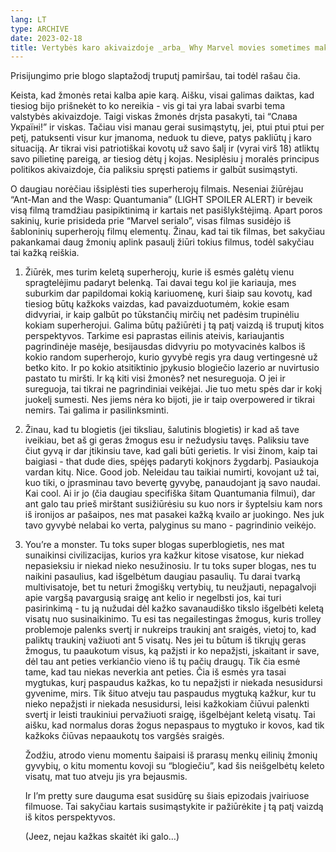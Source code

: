 ```yaml
---
lang: LT
type: ARCHIVE
date: 2023-02-18
title: Vertybės karo akivaizdoje _arba_ Why Marvel movies sometimes make me rage
---
```


Prisijungimo prie blogo slaptažodį truputį pamiršau, tai todėl rašau čia.

Keista, kad žmonės retai kalba apie karą. Aišku, visai galimas daiktas, kad tiesiog bijo prišnekėt to ko nereikia - vis gi tai yra labai svarbi tema valstybės akivaizdoje. Taigi viskas žmonės drįsta pasakyti, tai “Слава Україні!” ir viskas. Tačiau visi manau gerai susimąstytų, jei, ptui ptui ptui per petį, patuksenti visur kur įmanoma, neduok tu dieve, patys pakliūtų į karo situaciją. Ar tikrai visi patriotiškai kovotų už savo šalį ir (vyrai virš 18) atliktų savo pilietinę pareigą, ar tiesiog dėtų į kojas. Nesiplėsiu į moralės principus politikos akivaizdoje, čia paliksiu spręsti patiems ir galbūt susimąstyti.

O daugiau norėčiau išsiplėsti ties superherojų filmais. Neseniai žiūrėjau “Ant-Man and the Wasp: Quantumania” (LIGHT SPOILER ALERT) ir beveik visą filmą tramdžiau pasipiktinimą ir kartais net pasišlykštėjimą. Apart poros sakinių, kurie prisideda prie “Marvel serialo”, visas filmas susidėjo iš šabloninių superherojų filmų elementų. Žinau, kad tai tik filmas, bet sakyčiau pakankamai daug žmonių aplink pasaulį žiūri tokius filmus, todėl sakyčiau tai kažką reiškia.

1. Žiūrėk, mes turim keletą superherojų, kurie iš esmės galėtų vienu spragtelėjimu padaryt belenką. Tai davai tegu kol jie kariauja, mes suburkim dar papildomai kokią kariuomenę, kuri šiaip sau kovotų, kad tiesiog būtų kažkoks vaizdas, kad pavaizduotumėm, kokie esam didvyriai, ir kaip galbūt po tūkstančių mirčių net padėsim trupinėliu kokiam superherojui. Galima būtų pažiūrėti į tą patį vaizdą iš truputį kitos perspektyvos. Tarkime esi paprastas eilinis ateivis, kariaujantis pagrindinėje masėje, besijausdas didvyriu po motyvacinės kalbos iš kokio random superherojo, kurio gyvybė regis yra daug vertingesnė už betko kito. Ir po kokio atsitiktinio įpykusio blogiečio lazerio ar nuvirtusio pastato tu miršti. Ir ką kiti visi žmonės? net nesureguoja. O jei ir sureguoja, tai tikrai ne pagrindiniai veikėjai. Jie tuo metu spės dar ir kokį juokelį sumesti. Nes jiems nėra ko bijoti, jie ir taip overpowered ir tikrai nemirs. Tai galima ir pasilinksminti.

2. Žinau, kad tu blogietis (jei tiksliau, šalutinis blogietis) ir kad aš tave iveikiau, bet aš gi geras žmogus esu ir nežudysiu tavęs. Paliksiu tave čiut gyvą ir dar įtikinsiu tave, kad gali būti gerietis. Ir visi žinom, kaip tai baigiasi - that dude dies, spėjęs padaryti kokįnors žygdarbį. Pasiaukoja vardan kitų. Nice. Good job. Neleidau tau taikiai numirti, kovojant už tai, kuo tiki, o įprasminau tavo bevertę gyvybę, panaudojant ją savo naudai. Kai cool. Ai ir jo (čia daugiau specifiška šitam Quantumania filmui), dar ant galo tau prieš mirštant susižiūrėsiu su kuo nors ir šyptelsiu kam nors iš ironijos ar pašaipos, nes mat pasakei kažką kvailo ar juokingo. Nes juk tavo gyvybė nelabai ko verta, palyginus su mano - pagrindinio veikėjo.

3. You’re a monster. Tu toks super blogas superblogietis, nes mat sunaikinsi civilizacijas, kurios yra kažkur kitose visatose, kur niekad nepasieksiu ir niekad nieko nesužinosiu. Ir tu toks super blogas, nes tu naikini pasaulius, kad išgelbėtum daugiau pasaulių. Tu darai tvarką multivisatoje, bet tu neturi žmogiškų vertybių, tu neužjauti, nepagalvoji apie vargšą pavargusią sraigę ant kelio ir negelbsti jos, kai turi pasirinkimą - tu ją nužudai dėl kažko savanaudiško tikslo išgelbėti keletą visatų nuo susinaikinimo. Tu esi tas negailestingas žmogus, kuris trolley problemoje palenks svertį ir nukreips traukinį ant sraigės, vietoj to, kad paliktų traukinį važiuoti ant 5 visatų. Nes jei tu būtum iš tikrųjų geras žmogus, tu paaukotum visus, ką pažįsti ir ko nepažįsti, įskaitant ir save, dėl tau ant peties verkiančio vieno iš tų pačių draugų. Tik čia esmė tame, kad tau niekas neverkia ant peties. Čia iš esmės yra tasai mygtukas, kurį paspaudus kažkas, ko tu nepažįsti ir niekada nesusidursi gyvenime, mirs. Tik šituo atveju tau paspaudus mygtuką kažkur, kur tu nieko nepažįsti ir niekada nesusidursi, leisi kažkokiam čiūvui palenkti svertį ir leisti traukiniui pervažiuoti sraigę, išgelbėjant keletą visatų. Tai aišku, kad normalus doras žogus nepaspaus to mygtuko ir kovos, kad tik kažkoks čiūvas nepaaukotų tos vargšės sraigės.

   Žodžiu, atrodo vienu momentu šaipaisi iš prarasų menkų eilinių žmonių gyvybių, o kitu momentu kovoji su “blogiečiu”, kad šis neišgelbėtų keleto visatų, mat tuo atveju jis yra bejausmis.

   Ir I’m pretty sure dauguma esat susidūrę su šiais epizodais įvairiuose filmuose. Tai sakyčiau kartais susimąstykite ir pažiūrėkite į tą patį vaizdą iš kitos perspektyvos.

   (Jeez, nejau kažkas skaitėt iki galo…)
